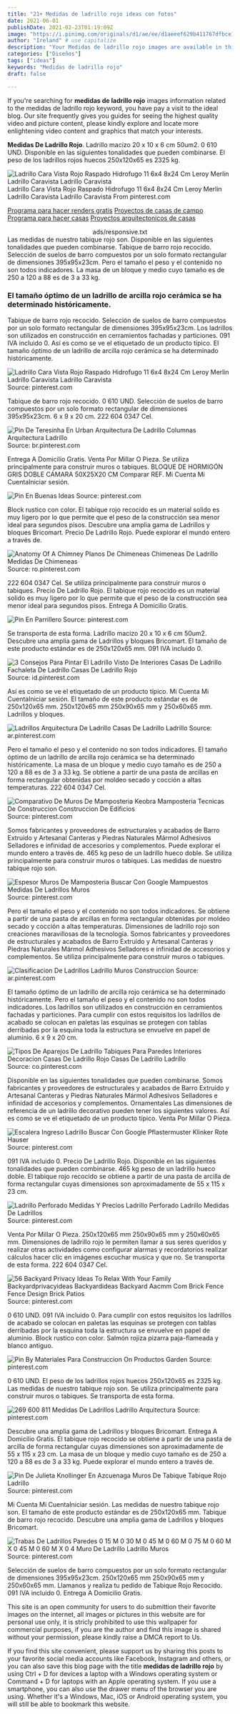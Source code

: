 ```yaml
---
title: "21+ Medidas de ladrillo rojo ideas con fotos"
date: 2021-06-01
publishDate: 2021-02-23T01:19:09Z
image: "https://i.pinimg.com/originals/d1/ae/ee/d1aeeef629b411767dfbce177a560c80.jpg"
author: "Ireland" # use capitalize
description: "Your Medidas de ladrillo rojo images are available in this site. Medidas de ladrillo rojo are a topic that is being searched for and liked by netizens now. You can Find and Download the Medidas de ladrillo rojo files here. Find and Download all free photos."
categories: ["Diseños"]
tags: ["ideas"]
keywords: "Medidas de ladrillo rojo"
draft: false

---
```


If you're searching for **medidas de ladrillo rojo** images information related to the medidas de ladrillo rojo keyword, you have pay a visit to the ideal  blog.  Our site frequently  gives you  guides  for seeing  the highest  quality video and picture  content, please kindly explore and locate more enlightening video content and graphics  that match your interests.

**Medidas De Ladrillo Rojo**. Ladrillo macizo 20 x 10 x 6 cm 50um2. 0 610 UND. Disponible en las siguientes tonalidades que pueden combinarse. El peso de los ladrillos rojos huecos 250x120x65 es 2325 kg.

![Ladrillo Cara Vista Rojo Raspado Hidrofugo 11 6x4 8x24 Cm Leroy Merlin Ladrillo Caravista Ladrillo Caravista](https://i.pinimg.com/474x/d0/3a/b5/d03ab53aac828092166c673ce24c5902.jpg "Ladrillo Cara Vista Rojo Raspado Hidrofugo 11 6x4 8x24 Cm Leroy Merlin Ladrillo Caravista Ladrillo Caravista")
Ladrillo Cara Vista Rojo Raspado Hidrofugo 11 6x4 8x24 Cm Leroy Merlin Ladrillo Caravista Ladrillo Caravista From pinterest.com

[Programa para hacer renders gratis](/programa-para-hacer-renders-gratis/)
[Proyectos de casas de campo](/proyectos-de-casas-de-campo/)
[Programa para hacer casas](/programa-para-hacer-casas/)
[Proyectos arquitectonicos de casas](/proyectos-arquitectonicos-de-casas/)
<div class="d-block p-4">
<center><noscript><span>ads/responsive.txt</span></noscript></center>
</div>
Las medidas de nuestro tabique rojo son. Disponible en las siguientes tonalidades que pueden combinarse. Tabique de barro rojo recocido. Selección de suelos de barro compuestos por un solo formato rectangular de dimensiones 395x95x23cm. Pero el tamaño el peso y el contenido no son todos indicadores. La masa de un bloque y medio cuyo tamaño es de 250 a 120 a 88 es de 3 a 33 kg.

### El tamaño óptimo de un ladrillo de arcilla rojo cerámica se ha determinado históricamente.

Tabique de barro rojo recocido. Selección de suelos de barro compuestos por un solo formato rectangular de dimensiones 395x95x23cm. Los ladrillos son utilizados en construcción en cerramientos fachadas y particiones. 091 IVA incluido 0. Así es como se ve el etiquetado de un producto típico. El tamaño óptimo de un ladrillo de arcilla rojo cerámica se ha determinado históricamente.


![Ladrillo Cara Vista Rojo Raspado Hidrofugo 11 6x4 8x24 Cm Leroy Merlin Ladrillo Caravista Ladrillo Caravista](https://i.pinimg.com/474x/d0/3a/b5/d03ab53aac828092166c673ce24c5902.jpg "Ladrillo Cara Vista Rojo Raspado Hidrofugo 11 6x4 8x24 Cm Leroy Merlin Ladrillo Caravista Ladrillo Caravista")
Source: pinterest.com

Tabique de barro rojo recocido. 0 610 UND. Selección de suelos de barro compuestos por un solo formato rectangular de dimensiones 395x95x23cm. 6 x 9 x 20 cm. 222 604 0347 Cel.

![Pin De Teresinha En Urban Arquitectura De Ladrillo Columnas Arquitectura Ladrillo](https://i.pinimg.com/564x/c0/4b/73/c04b73922166486a1cb3fc9961ac2bd7.jpg "Pin De Teresinha En Urban Arquitectura De Ladrillo Columnas Arquitectura Ladrillo")
Source: br.pinterest.com

Entrega A Domicilio Gratis. Venta Por Millar O Pieza. Se utiliza principalmente para construir muros o tabiques. BLOQUE DE HORMIGÓN GRIS DOBLE CÁMARA 50X25X20 CM Comparar REF. Mi Cuenta Mi CuentaIniciar sesión.

![Pin En Buenas Ideas](https://i.pinimg.com/originals/36/60/80/366080ecd679faba112b4874643745b5.jpg "Pin En Buenas Ideas")
Source: pinterest.com

Block rustico con color. El tabique rojo recocido es un material solido es muy ligero por lo que permite que el peso de la construcción sea menor ideal para segundos pisos. Descubre una amplia gama de Ladrillos y bloques Bricomart. Precio De Ladrillo Rojo. Puede explorar el mundo entero a través de.

![Anatomy Of A Chimney Planos De Chimeneas Chimeneas De Ladrillo Medidas De Chimeneas](https://i.pinimg.com/originals/c4/e2/96/c4e296dca28a6cd7883083e3eda0f8c7.jpg "Anatomy Of A Chimney Planos De Chimeneas Chimeneas De Ladrillo Medidas De Chimeneas")
Source: ro.pinterest.com

222 604 0347 Cel. Se utiliza principalmente para construir muros o tabiques. Precio De Ladrillo Rojo. El tabique rojo recocido es un material solido es muy ligero por lo que permite que el peso de la construcción sea menor ideal para segundos pisos. Entrega A Domicilio Gratis.

![Pin En Parrillero](https://i.pinimg.com/236x/26/99/1f/26991f6e966907726ed6c73638557dd6.jpg "Pin En Parrillero")
Source: pinterest.com

Se transporta de esta forma. Ladrillo macizo 20 x 10 x 6 cm 50um2. Descubre una amplia gama de Ladrillos y bloques Bricomart. El tamaño de este producto estándar es de 250x120x65 mm. 091 IVA incluido 0.

![3 Consejos Para Pintar El Ladrillo Visto De Interiores Casas De Ladrillo Fachaleta De Ladrillo Casas De Ladrillo Rojo](https://i.pinimg.com/736x/37/cc/81/37cc81264a86911ce9094c2b2420e178.jpg "3 Consejos Para Pintar El Ladrillo Visto De Interiores Casas De Ladrillo Fachaleta De Ladrillo Casas De Ladrillo Rojo")
Source: id.pinterest.com

Así es como se ve el etiquetado de un producto típico. Mi Cuenta Mi CuentaIniciar sesión. El tamaño de este producto estándar es de 250x120x65 mm. 250x120x65 mm 250x90x65 mm y 250x60x65 mm. Ladrillos y bloques.

![Ladrillos Arquitectura De Ladrillo Casas De Ladrillo Ladrillo](https://i.pinimg.com/originals/f3/ba/7e/f3ba7e7f449739c7465744b6c67aa8f1.jpg "Ladrillos Arquitectura De Ladrillo Casas De Ladrillo Ladrillo")
Source: ar.pinterest.com

Pero el tamaño el peso y el contenido no son todos indicadores. El tamaño óptimo de un ladrillo de arcilla rojo cerámica se ha determinado históricamente. La masa de un bloque y medio cuyo tamaño es de 250 a 120 a 88 es de 3 a 33 kg. Se obtiene a partir de una pasta de arcillas en forma rectangular obtenidas por moldeo secado y cocción a altas temperaturas. 222 604 0347 Cel.

![Comparativo De Muros De Mamposteria Keobra Mamposteria Tecnicas De Construccion Construccion De Edificios](https://i.pinimg.com/474x/01/15/9d/01159d8d72db8bd1d1864cd7220c15e0.jpg "Comparativo De Muros De Mamposteria Keobra Mamposteria Tecnicas De Construccion Construccion De Edificios")
Source: pinterest.com

Somos fabricantes y proveedores de estructurales y acabados de Barro Extruído y Artesanal Canteras y Piedras Naturales Mármol Adhesivos Selladores e infinidad de accesorios y complementos. Puede explorar el mundo entero a través de. 465 kg peso de un ladrillo hueco doble. Se utiliza principalmente para construir muros o tabiques. Las medidas de nuestro tabique rojo son.

![Espesor Muros De Mamposteria Buscar Con Google Mampuestos Medidas De Ladrillos Muros](https://i.pinimg.com/originals/1f/50/42/1f50426f9fed4ee2451de48c17255d39.jpg "Espesor Muros De Mamposteria Buscar Con Google Mampuestos Medidas De Ladrillos Muros")
Source: pinterest.com

Pero el tamaño el peso y el contenido no son todos indicadores. Se obtiene a partir de una pasta de arcillas en forma rectangular obtenidas por moldeo secado y cocción a altas temperaturas. Dimensiones de ladrillo rojo son creaciones maravillosas de la tecnología. Somos fabricantes y proveedores de estructurales y acabados de Barro Extruído y Artesanal Canteras y Piedras Naturales Mármol Adhesivos Selladores e infinidad de accesorios y complementos. Se utiliza principalmente para construir muros o tabiques.

![Clasificacion De Ladrillos Ladrillo Muros Construccion](https://i.pinimg.com/originals/82/ce/ec/82ceec76344a7b68c1cb11693f56a784.jpg "Clasificacion De Ladrillos Ladrillo Muros Construccion")
Source: ar.pinterest.com

El tamaño óptimo de un ladrillo de arcilla rojo cerámica se ha determinado históricamente. Pero el tamaño el peso y el contenido no son todos indicadores. Los ladrillos son utilizados en construcción en cerramientos fachadas y particiones. Para cumplir con estos requisitos los ladrillos de acabado se colocan en paletas las esquinas se protegen con tablas derribadas por la esquina toda la estructura se envuelve en papel de aluminio. 6 x 9 x 20 cm.

![Tipos De Aparejos De Ladrillo Tabiques Para Paredes Interiores Decoracion Casas De Ladrillo Rojo Casas De Ladrillo Ladrillo](https://i.pinimg.com/736x/30/f6/76/30f676ab43ca9925bbbfa3c2696318c8.jpg "Tipos De Aparejos De Ladrillo Tabiques Para Paredes Interiores Decoracion Casas De Ladrillo Rojo Casas De Ladrillo Ladrillo")
Source: co.pinterest.com

Disponible en las siguientes tonalidades que pueden combinarse. Somos fabricantes y proveedores de estructurales y acabados de Barro Extruído y Artesanal Canteras y Piedras Naturales Mármol Adhesivos Selladores e infinidad de accesorios y complementos. Ornamentales Las dimensiones de referencia de un ladrillo decorativo pueden tener los siguientes valores. Así es como se ve el etiquetado de un producto típico. Venta Por Millar O Pieza.

![Escalera Ingreso Ladrillo Buscar Con Google Pflastermuster Klinker Rote Hauser](https://i.pinimg.com/originals/59/bc/0b/59bc0b4231766c9b95185f6ad35be050.jpg "Escalera Ingreso Ladrillo Buscar Con Google Pflastermuster Klinker Rote Hauser")
Source: pinterest.com

091 IVA incluido 0. Precio De Ladrillo Rojo. Disponible en las siguientes tonalidades que pueden combinarse. 465 kg peso de un ladrillo hueco doble. El tabique rojo recocido se obtiene a partir de una pasta de arcilla de forma rectangular cuyas dimensiones son aproximadamente de 55 x 115 x 23 cm.

![Ladrillo Perforado Medidas Y Precios Ladrillo Perforado Ladrillo Medidas De Ladrillos](https://i.pinimg.com/474x/7a/d4/b1/7ad4b18fd3c2e59a16846f417e871386.jpg "Ladrillo Perforado Medidas Y Precios Ladrillo Perforado Ladrillo Medidas De Ladrillos")
Source: pinterest.com

Venta Por Millar O Pieza. 250x120x65 mm 250x90x65 mm y 250x60x65 mm. Dimensiones de ladrillo rojo le permiten llamar a sus seres queridos y realizar otras actividades como configurar alarmas y recordatorios realizar cálculos hacer clic en imágenes escuchar musica y que no. Se transporta de esta forma. 222 604 0347 Cel.

![56 Backyard Privacy Ideas To Relax With Your Family Backyardprivacyideas Backyardideas Backyard Aacmm Com Brick Fence Fence Design Brick Patios](https://i.pinimg.com/originals/84/d9/42/84d942091555c9881270a6cecac4ba3b.jpg "56 Backyard Privacy Ideas To Relax With Your Family Backyardprivacyideas Backyardideas Backyard Aacmm Com Brick Fence Fence Design Brick Patios")
Source: pinterest.com

0 610 UND. 091 IVA incluido 0. Para cumplir con estos requisitos los ladrillos de acabado se colocan en paletas las esquinas se protegen con tablas derribadas por la esquina toda la estructura se envuelve en papel de aluminio. Block rustico con color. Salmón rojiza pizarra paja-flameada y blanco antiguo.

![Pin By Materiales Para Construccion On Productos Garden](https://i.pinimg.com/originals/a0/c1/c9/a0c1c9cf464ce22936c37dde79678c55.png "Pin By Materiales Para Construccion On Productos Garden")
Source: pinterest.com

0 610 UND. El peso de los ladrillos rojos huecos 250x120x65 es 2325 kg. Las medidas de nuestro tabique rojo son. Se utiliza principalmente para construir muros o tabiques. Se transporta de esta forma.

![269 600 811 Medidas De Ladrillos Ladrillo Arquitectura](https://i.pinimg.com/originals/34/ef/98/34ef9837c3db99586a9e90430a3ff052.jpg "269 600 811 Medidas De Ladrillos Ladrillo Arquitectura")
Source: pinterest.com

Descubre una amplia gama de Ladrillos y bloques Bricomart. Entrega A Domicilio Gratis. El tabique rojo recocido se obtiene a partir de una pasta de arcilla de forma rectangular cuyas dimensiones son aproximadamente de 55 x 115 x 23 cm. La masa de un bloque y medio cuyo tamaño es de 250 a 120 a 88 es de 3 a 33 kg. Puede explorar el mundo entero a través de.

![Pin De Julieta Knollinger En Azcuenaga Muros De Tabique Tabique Rojo Ladrillo](https://i.pinimg.com/originals/0a/cd/d0/0acdd011bac6c49e153f10671334394c.png "Pin De Julieta Knollinger En Azcuenaga Muros De Tabique Tabique Rojo Ladrillo")
Source: pinterest.com

Mi Cuenta Mi CuentaIniciar sesión. Las medidas de nuestro tabique rojo son. El tamaño de este producto estándar es de 250x120x65 mm. Tabique de barro rojo recocido. Descubre una amplia gama de Ladrillos y bloques Bricomart.

![Trabas De Ladrillos Paredes 0 15 M 0 30 M 0 45 M 0 60 M 0 75 M 0 60 M X 0 45 M 0 60 M X 0 4 Muro De Ladrillo Ladrillo Muros](https://i.pinimg.com/originals/d1/ae/ee/d1aeeef629b411767dfbce177a560c80.jpg "Trabas De Ladrillos Paredes 0 15 M 0 30 M 0 45 M 0 60 M 0 75 M 0 60 M X 0 45 M 0 60 M X 0 4 Muro De Ladrillo Ladrillo Muros")
Source: pinterest.com

Selección de suelos de barro compuestos por un solo formato rectangular de dimensiones 395x95x23cm. 250x120x65 mm 250x90x65 mm y 250x60x65 mm. Llamanos y realiza tu pedido de Tabique Rojo Recocido. 091 IVA incluido 0. Entrega A Domicilio Gratis.

This site is an open community for users to do submittion their favorite images on the internet, all images or pictures in this website are for personal use only, it is stricly prohibited to use this wallpaper for commercial purposes, if you are the author and find this image is shared without your permission, please kindly raise a DMCA report to Us.

If you find this site convenient, please support us by sharing this posts to your favorite social media accounts like Facebook, Instagram and others, or you can also save this blog page with the title **medidas de ladrillo rojo** by using Ctrl + D for devices a laptop with a Windows operating system or Command + D for laptops with an Apple operating system. If you use a smartphone, you can also use the drawer menu of the browser you are using. Whether it's a Windows, Mac, iOS or Android operating system, you will still be able to bookmark this website.
